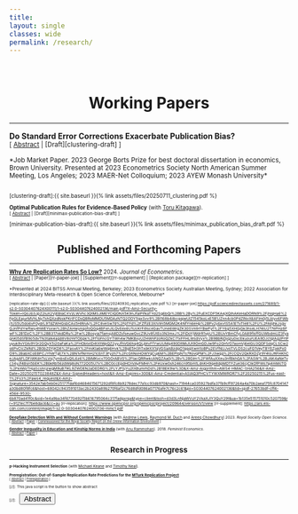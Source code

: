 ```yaml
---
title: 
layout: single
classes: wide
permalink: /research/
---
```

<br/> 

<!-- Google Tag Manager (noscript) -->
<noscript><iframe src="https://www.googletagmanager.com/ns.html?id=GTM-PNS829G"
height="0" width="0" style="display:none;visibility:hidden"></iframe></noscript>
<!-- End Google Tag Manager (noscript) -->


# <center> Working Papers </center>
- - -

**Do Standard Error Corrections Exacerbate Publication Bias?**<br/>
<small>[ <a href="#/" onclick="visib('clustering')">Abstract</a> | [Draft][clustering-draft] ] </small>

<div id="clustering" style="display: none; text-align: justify; line-height: 1.2" ><small>
In a canonical model of the publication process, I show that the interaction between standard error corrections and selective publication can inadvertently increase bias in published studies. This occurs because larger standard errors raise the bar for statistical significance, exacerbating publication bias. I examine this phenomenon in difference-in-differences studies, where clustering is associated with a near doubling of effect sizes. Using an empirical model, I find that clustering led to large improvements in coverage but also sizable increases in bias. Nonetheless, clustering is welfare-improving from a decision-theoretic standpoint, as more accurate belief updating outweighs the costs of increased publication bias.
</small><br><br/></div>

<small>
*Job Market Paper. 2023 George Borts Prize for best doctoral dissertation in economics, Brown University. Presented at 2023 Econometrics Society North American Summer Meeting, Los Angeles; 2023 MAER-Net Colloquium; 2023 AYEW Monash University*<br/>
  <br/>
<small>

[clustering-draft]:{{ site.baseurl }}{% link assets/files/20250711_clustering.pdf %}

**Optimal Publication Rules for Evidence-Based Policy** (with [Toru Kitagawa][tkitagawa]).<br/>
<small>[ <a href="#/" onclick="visib('minimax-publication-bias')">Abstract</a> | [Draft][minimax-publication-bias-draft] ] </small>

<div id="minimax-publication-bias" style="display: none; text-align: justify; line-height: 1.2" ><small>
Empirical research can inform evidence-based policy choice but may be censored due to publication bias. How does this impact the decisions of policymakers who do not have, or are unwilling to use, prior beliefs about a policy's impact? For minimax regret policymakers, we characterize the optimal treatment rule with selective publication against statistically insignificant results. We then show that the optimal publication rule which minimizes maximum regret is non-selective. This contrasts with the optimal publication rule for Bayesian policymakers studied in the literature, where only `extreme' results that sufficiently move the prior are published. Thus, in the minimax regret framework, the optimal publication regime for policy choice is consistent with valid statistical inference in scientific research.
</small><br><br/></div>

[minimax-publication-bias-draft]:{{ site.baseurl }}{% link assets/files/minimax_publication_bias_draft.pdf %}

[tkitagawa]: https://sites.google.com/brown.edu/torukitagawa



# <center> Published and Forthcoming Papers </center>
- - -
**[Why Are Replication Rates So Low?](https://www.sciencedirect.com/science/article/pii/S0304407624002136?utm_campaign=STMJ_219742_AUTH_SERV_PA&utm_medium=email&utm_acid=222802016&SIS_ID=&dgcid=STMJ_219742_AUTH_SERV_PA&CMX_ID=&utm_in=DM517501&utm_source=AC)** 2024. *Journal of Econometrics.* <br/>
<small>[ <a href="#/" onclick="visib('replication-rate')">Abstract</a> | [Paper][rr-paper-joe] | [Supplement][rr-supplement] | [Replication package][rr-replication] ] </small>

<div id="replication-rate" style="display: none; text-align: justify; line-height: 1.2" ><small>
Many explanations have been offered for why replication rates are low in the social sciences, including selective publication, p-hacking, and treatment effect heterogeneity. This article emphasizes that issues with the most commonly used approach for setting sample sizes in replication studies may also play an important role. Theoretically, I show in a simple model of the publication process that we should expect the replication rate to fall below its nominal target, even when original studies are unbiased. The main mechanism is that the most commonly used approach for setting the replication sample size does not properly account for the fact that original effect sizes are estimated. Specifically, it sets the replication sample size to achieve a nominal power target under the assumption that estimated effect sizes correspond to fixed true effects. However, since there are non-linearities in the replication power function linking original effect sizes to power, ignoring the fact that effect sizes are estimated leads to systematically lower replication rates than intended. Empirically, I find that a parsimonious model accounting only for these issues can fully explain observed replication rates in experimental economics and social science, and two-thirds of the replication gap in psychology. I conclude with practical recommendations for replicators.
</small><br><br/></div>

<small>
*Presented at 2024 BITSS Annual Meeting, Berkeley; 2023 Econometrics Society Australian Meeting, Sydney; 2022 Association for Interdisciplinary Meta-research & Open Science Conference, Melbourne*
<small>

[replication-rate-dp]:{{ site.baseurl }}{% link assets/files/20240930_replication_rate.pdf %}
[rr-paper-joe]:https://pdf.sciencedirectassets.com/271689/1-s2.0-S0304407624X00111/1-s2.0-S0304407624002136/main.pdf?X-Amz-Security-Token=IQoJb3JpZ2luX2VjEBIaCXVzLWVhc3QtMSJIMEYCIQDNX5K9nJfalPIfkaTYd2Sg6bQi%2BB%2By%2FuEXCDF5KAejXQIhAKeHaDORN9%2FjhlqHa6%2FpGLEajurMVhLNyTshQXzdNskPKrIFCDsQBRoMMDU5MDAzNTQ2ODY1IgxSvv9%2BI168b4iIbcgqjwUIZ1545koLxE5B1JZnn4cb0PdZlNvX6AFIm0j5Lblyv6FWbj1US5U5do6vF0ydrL9TdZWHGsbCAs5HlRnAj%2FC8veSw7d%2FpTFd%2FZffzE3XIVlm5MGM2K4NfYn6eHp%2BPv2ybxvtS5A1ETvTIe8%2FU%2FA6jhkJsgvQJnfPdYwftwy4hWEYsxwi%2BhZAHwynqofoQGq4BFxnJlLQvEex6U1UcKrFi9sceGavTUne6WrgZK30SVntHYBwPyf%2FY6g5XHGjGk3hseLH74lU2T7ePHz8FwF%2B1DzC%2F%2BB317xkdDRu%2Fw%2Bosyia7famsjA8DZsfseuwGvcZ9Uv8fJtEo3N3mxJ%2FiDoYjWdrR1vpU%2BUvYBmCfyL0A89flsffGUWbdmUZ3fyagnKl5dSfB9o5dvTN3talk4agd8V8oYeTObpk%2Ff1oFncGYTWn4w7MKBxyUZHWnPzoRoQZkC71xFFHLWsdVyx%2B9BbRjDjqzu0xcEkuourUEA9DJctqrAgzPrtPuyuk9vY0Ai9Y0r2GQyX5i20aFaKa%2FHObtxtD4tXtWpQZ2yyJfhVG6hq4QLjbtvFfYwUUMg490DltMiJUt9OmGDJw9Fo2GHVO7aomVj6elGU3QDFSdqCLSCw2s6PvClcZkRd%2B0bZ0YjKD8%2FasvAY%2FmiKla6wWq6Hvk%2BgE5H3hTxdeXX1qVGSaABzdgO1qgqXwm1oBPu2EVfNUJvoTVLOS2cuFG1VeyTBYEZjxkPx0O9%2BabXCoEBPCJYhWTjjE7X%2BN1vfNrmH21cEnT3Fyzh7%2FcGhNxHOWYqCuj6M%2BEPtqNTs7RovqPM%2FJ3wqg%2FcCQV2QkRXDZjr9Y4toJRFHKhCeJAgAFLDFiWKdnTsLVoj7ymbsEsQtL6z6%2BiMKvcv70GOrABV0%2FtacQRRwkcANQZAa0j%2Bv%2BGlm%2FWfAuXXeu3nfBkhGA%2FASW%2BJAK4aNeTvc34yJf4Bsn5bEK%2BbkRb56zdWq8oN772O05U7x%2BC0ccEpdHCnVAyFMHn%2FeUxw0sh246cn95bm1LdnKH9qe8dpMDTFZue36cjClkOfPWs7aj4mMcTG%2FknWjiTHjaScshrjzwgM9uB7lKL9ZWDEN2aDEDRG%2FLYJPSjYu2tXBumrhDd%2B18EK9w%3D&X-Amz-Algorithm=AWS4-HMAC-SHA256&X-Amz-Date=20250215T023848Z&X-Amz-SignedHeaders=host&X-Amz-Expires=300&X-Amz-Credential=ASIAQ3PHCVTYWXMWROR7%2F20250215%2Fus-east-1%2Fs3%2Faws4_request&X-Amz-Signature=3542e7ab5eb0e25177fdaf6d4684615671292df8fc8b9278dec77a1cc93db970&hash=71944ca035927bdfa37fb9cff97264a4a70b2aea175fc8704147a30bd80f8fc6&host=68042c943591013ac2b2430a89b270f6af2c76d8dfd086a07176afe7c76c2c61&pii=S0304407624002136&tid=spdf-27653bdf-cff4-456e-9530-6b870ad41f0c&sid=1e4a9ba34f6770492f5b616795064c317fadgxrqa&type=client&tsoh=d3d3LnNjaWVuY2VkaXJlY3QuY29t&ua=1b135e515751010c520759&rr=9121ec7f7be8dac6&cc=au
[rr-replication]: https://www.openicpsr.org/openicpsr/project/209644/version/V1/view
[rr-supplement]: https://ars.els-cdn.com/content/image/1-s2.0-S0304407624002136-mmc1.pdf




**[Deepfake Detection With and Without Content Warnings](https://royalsocietypublishing.org/doi/10.1098/rsos.231214)** (with [Andrew Lewis][alewis], [Raymond M. Duch][rduch] and [Areeq Chowdhury][achowdhury]) 2023. *Royal Society Open Science.*<br/>
<small>[ <a href="#/" onclick="visib('deepfake')">Abstract</a> | [Paper][deepfake-paper] | [Commissioned for the Royal Society Report on the Online Information Environment][rs-report] ] </small>

<div id="deepfake" style="display: none; text-align: justify; line-height: 1.2" ><small>
The rapid advancement of ‘deepfake’ video technology — which uses deep learning artificial intelligence algorithms to create fake videos that look real — has given urgency to the question of how policymakers and technology companies should moderate inauthentic content. We conduct an experiment to measure people’s alertness to and ability to detect a high-quality deepfake amongst a set of videos. First, we find that in a natural setting with no content warnings,
individuals who are exposed to a deepfake video of neutral content are no more likely to detect anything out of the ordinary (32.9%) compared to a control group who viewed only authentic videos (34.1%). Second, we find that when individuals are given a warning that at least one video in a set of five videos is a deepfake, only 21.6% of respondents correctly identify the deepfake as the only inauthentic video, while the remainder erroneously select at least one genuine video as a deepfake.
</small><br><br/></div>

[deepfake-paper]: https://royalsocietypublishing.org/doi/epdf/10.1098/rsos.231214
[deepfake-draft]: https://osf.io/cb7rw
[rs-report]: https://royalsociety.org/-/media/policy/projects/online-information-environment/the-online-information-environment.pdf
[alewis]: https://www.politics.ox.ac.uk/person/andrew-lewis
[rduch]: https://www.raymondduch.com/
[achowdhury]: https://areeqchowdhury.com/

**[Gender Inequality in Education and Kinship Norms in India](https://www.tandfonline.com/doi/abs/10.1080/13545701.2017.1364399#:~:text=However%2C%20the%20norm%20of%20patrilocal,more%20pronounced%20in%20Northern%20India.)** (with [Anu Rammohan][arammohan]). 2018. *Feminist Economics*.<br/>
<small>[ <a href="#/" onclick="visib('education-kinship')">Abstract</a> | [Paper][education-kinship] ] </small>

<div id="education-kinship" style="display: none; text-align: justify; line-height: 1.2" ><small>
Women’s schooling attainment in India continues to lag considerably behind that of men. This paper uses nationally representative district-level data from the 2007–8 District Level Household and Facility Survey (DLHS-3), Indicus Analytics, and the 2011–12 Indian Human Development Survey-II (IHDS-II) to examine the role of socioeconomic and cultural factors in influencing gender differentials in schooling. The results provide quantitative evidence of the role of different economic and sociocultural factors on gender disparities in education. The empirical results show that economic development is an important factor in narrowing gender gaps in education, with wealthier districts more likely to educate girls than poorer districts. However, the norm of patrilocal exogamy, where wives migrate to co-reside with their husband’s kin, is associated with worse outcomes for women’s schooling relative to men’s schooling; and, in keeping with anthropological research, gender-differentiated inequities in education are more pronounced in Northern India.
</small><br><br/></div>

[education-kinship]: https://www.tandfonline.com/doi/abs/10.1080/13545701.2017.1364399#:~:text=However%2C%20the%20norm%20of%20patrilocal,more%20pronounced%20in%20Northern%20India.
[arammohan]: https://research-repository.uwa.edu.au/en/persons/anu-rammohan

# <center> Research in Progress </center>
- - -

**p-Hacking Instrument Selection** (with [Michael Keane][mkeane] and [Timothy Neal][tneal]).

[mkeane]: https://scholar.google.co.uk/citations?user=lIV7LhIAAAAJ&hl=en
[tneal]: https://sites.google.com/site/tjrneal/

**Preregistration: Out-of-Sample Replication Rate Predictions for the [MTurk Replication Project](https://www.nature.com/articles/s41562-024-02062-9)**<br/>
<small>[ <a href="#/" onclick="visib('preregistered-prediction')">Abstract</a> | [Preregistration][preregistered-prediction-draft] ] </small>
<div id="preregistered-prediction" style="display: none; text-align: justify; line-height: 1.2" ><small>
The MTurk Replication Project will test the reproducibility of 26 social science studies that used online research participants and were published in PNAS between 2015 and 2018. For the subset of 19 studies reporting t-ratios, this paper preregisters an out-of-sample prediction that 57% will be successfully replicated with a statistical significant effect in the same direction as the original study. It also preregisters individual-study predictions, identifying ten studies with very high expected replication probabilities (>95%) and seven studies with relatively low expected replication probabilities (<15%). These 'predictions' should be viewed as estimates of real replication power given the project's replication design. When replication outcomes are made publicly available, I will compare them against my preregistered estimates of real replication power.
</small><br><br/></div>

[preregistered-prediction-draft]:https://osf.io/q7ckx




[//]: This java script is the button to show abstract
<script>
 function visib(id) {
  var x = document.getElementById(id);
  if (x.style.display === "block") {
    x.style.display = "none";
  } else {
    x.style.display = "block";
  }
}
</script>

[//]:&emsp;<button onclick="visib('polariz')" class="btn btn--inverse btn--small">Abstract</button>
